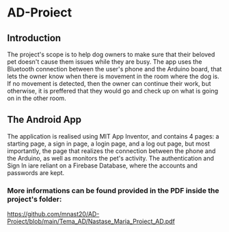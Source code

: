 # AD-Proiect

## Introduction
The project's scope is to help dog owners to make sure that their beloved pet doesn't cause them issues while they are busy. The app uses the Bluetooth connection between the user's phone and the Arduino board, that lets the owner know when there is movement in the room where the dog is. If no movement is detected, then the owner can continue their work, but otherwise, it is preffered that they would go and check up on what is going on in the other room.  

## The Android App
The application is realised using MIT App Inventor, and contains 4 pages: a starting page, a sign in page, a login page, and a log out page, but most importantly, the page that realizes the connection between the phone and the Arduino, as well as monitors the pet's activity. The authentication and Sign In iare reliant on a Firebase Database, where the accounts and passwords are kept.  

### More informations can be found provided in the PDF inside the project's folder:
https://github.com/mnast20/AD-Proiect/blob/main/Tema_AD/Nastase_Maria_Proiect_AD.pdf  
